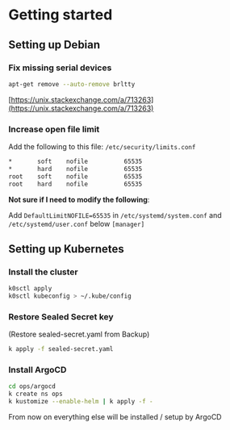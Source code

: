 # Getting started

## Setting up Debian


### Fix missing serial devices

```bash
apt-get remove --auto-remove brltty
```

[https://unix.stackexchange.com/a/713263](https://unix.stackexchange.com/a/713263)


### Increase open file limit

Add the following to this file: `/etc/security/limits.conf`

```txt
*       soft    nofile          65535
*       hard    nofile          65535
root    soft    nofile          65535
root    hard    nofile          65535
```

**Not sure if I need to modify the following**:

Add `DefaultLimitNOFILE=65535` in `/etc/systemd/system.conf` and `/etc/systemd/user.conf` below `[manager]`

## Setting up Kubernetes

### Install the cluster

```bash
k0sctl apply
k0sctl kubeconfig > ~/.kube/config
```

### Restore Sealed Secret key

(Restore sealed-secret.yaml from Backup)

```bash
k apply -f sealed-secret.yaml
```

### Install ArgoCD

```bash
cd ops/argocd
k create ns ops
k kustomize --enable-helm | k apply -f -
```

From now on everything else will be installed / setup by ArgoCD
